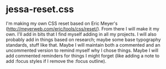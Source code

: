 # jessa-reset.css

I'm making my own CSS reset based on Eric Meyer's (http://meyerweb.com/eric/tools/css/reset/). From there I will make it my own. I'll add in bits that I find myself adding in all my projects. I will also probably add in things based on research; maybe some base typography standards, stuff like that. Maybe I will maintain both a commented and an uncommented version to remind myself why I chose things. Maybe I will add commented reminders for things I might forget (like adding a note to add :focus styles if I remove the :focus outline).
